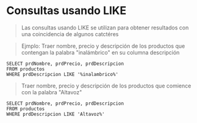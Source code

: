 # Consultas usando LIKE

> Las consultas usando LIKE se utilizan para obtener resultados con una coincidencia de algunos catctéres  

> Ejmplo: Traer nombre, precio y descripción 
> de los productos que contengan la palabra 
> "inalámbrico" en su columna descripción  

    SELECT prdNombre, prdPrecio, prdDescripcion  
    FROM productos  
    WHERE prdDescripcion LIKE '%inalambrico%'  

> Traer nombre, precio y descripción
> de los productos que comience con la palabra
> "Altavoz"

    SELECT prdNombre, prdPrecio, prdDescripcion  
    FROM productos  
    WHERE prdDescripcion LIKE 'Altavoz%'  

